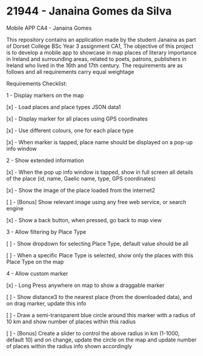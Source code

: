 # 21944 - Janaina Gomes da Silva

Mobile APP CA4 - Janaina Gomes

This repository contains an application made by the student Janaina as part of Dorset College BSc Year 3 assignment CA1,
The objective of this project is to develop a mobile app to showcase in map places of literary importance in Ireland and surrounding areas, related to poets, patrons, publishers in Ireland who lived in the 16th and 17th century. The requirements are as follows and all requirements carry equal weightage

Requirements Checklist:

1 - Display markers on the map

[x] - Load places and place types JSON data1

[x] - Display marker for all places using GPS coordinates

[x] - Use different colours, one for each place type

[x] - When marker is tapped, place name should be displayed on a pop-up info window

2 - Show extended information

[x] - When the pop up info window is tapped, show in full screen all details of the place (id, name, Gaelic name, type, GPS coordinates)

[x] - Show the image of the place loaded from the internet2

[ ] - [Bonus] Show relevant image using any free web service, or search engine

[x] - Show a back button, when pressed, go back to map view

3 - Allow filtering by Place Type

[ ] - Show dropdown for selecting Place Type, default value should be all

[ ] - When a specific Place Type is selected, show only the places with this Place Type on the map
 
4 - Allow custom marker

[x] - Long Press anywhere on map to show a draggable marker

[ ] -  Show distance3 to the nearest place (from the downloaded data), and on drag marker, update this info

[ ] - Draw a semi-transparent blue circle around this marker with a radius of 10 km and show number of places within this radius

[ ] - [Bonus] Create a slider to control the above radius in km (1-1000, default 10) and on change, update the circle on the map and update number of places within the radius info shown accordingly

